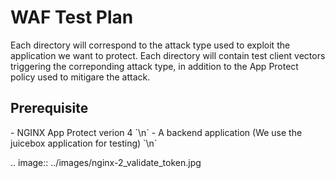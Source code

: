 <h1>WAF Test Plan</h1>

Each directory will correspond to the attack type used to exploit the application we want to protect.
Each directory will contain test client vectors triggering the correponding attack type, in addition to the App Protect policy used to mitigare the attack. 

<h2>Prerequisite</h2>
- NGINX App Protect verion 4 `\n`
- A backend application (We use the juicebox application for testing)
`\n`

.. image:: ../images/nginx-2_validate_token.jpg

